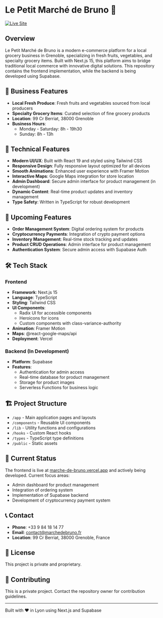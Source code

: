 # Le Petit Marché de Bruno 🛒

[![Live Site](https://img.shields.io/badge/Live%20Site-Visit%20Store-green)](https://marche-de-bruno.vercel.app/)

## Overview

Le Petit Marché de Bruno is a modern e-commerce platform for a local grocery business in Grenoble, specializing in fresh fruits, vegetables, and specialty grocery items. Built with Next.js 15, this platform aims to bridge traditional local commerce with innovative digital solutions. This repository contains the frontend implementation, while the backend is being developed using Supabase.

## 🏪 Business Features

- **Local Fresh Produce**: Fresh fruits and vegetables sourced from local producers
- **Specialty Grocery Items**: Curated selection of fine grocery products
- **Location**: 99 Cr Berriat, 38000 Grenoble
- **Business Hours**: 
  - Monday - Saturday: 8h - 19h30
  - Sunday: 8h - 13h

## 🚀 Technical Features

- **Modern UI/UX**: Built with React 19 and styled using Tailwind CSS
- **Responsive Design**: Fully responsive layout optimized for all devices
- **Smooth Animations**: Enhanced user experience with Framer Motion
- **Interactive Maps**: Google Maps integration for store location
- **Admin Dashboard**: Secure admin interface for product management (in development)
- **Dynamic Content**: Real-time product updates and inventory management
- **Type Safety**: Written in TypeScript for robust development

## 🔮 Upcoming Features

- **Order Management System**: Digital ordering system for products
- **Cryptocurrency Payments**: Integration of crypto payment options
- **Inventory Management**: Real-time stock tracking and updates
- **Product CRUD Operations**: Admin interface for product management
- **Authentication System**: Secure admin access with Supabase Auth

## 🛠️ Tech Stack

### Frontend
- **Framework**: Next.js 15
- **Language**: TypeScript
- **Styling**: Tailwind CSS
- **UI Components**: 
  - Radix UI for accessible components
  - Heroicons for icons
  - Custom components with class-variance-authority
- **Animation**: Framer Motion
- **Maps**: @react-google-maps/api
- **Deployment**: Vercel

### Backend (In Development)
- **Platform**: Supabase
- **Features**:
  - Authentication for admin access
  - Real-time database for product management
  - Storage for product images
  - Serverless Functions for business logic


## 🏗️ Project Structure

- `/app` - Main application pages and layouts
- `/components` - Reusable UI components
- `/lib` - Utility functions and configurations
- `/hooks` - Custom React hooks
- `/types` - TypeScript type definitions
- `/public` - Static assets

## 🔄 Current Status

The frontend is live at [marche-de-bruno.vercel.app](https://marche-de-bruno.vercel.app/) and actively being developed. Current focus areas:

- Admin dashboard for product management
- Integration of ordering system
- Implementation of Supabase backend
- Development of cryptocurrency payment system

## 📞 Contact

- **Phone**: +33 9 84 18 14 77
- **Email**: contact@marchedebruno.fr
- **Location**: 99 Cr Berriat, 38000 Grenoble, France

## 📝 License

This project is private and proprietary.

## 🤝 Contributing

This is a private project. Contact the repository owner for contribution guidelines.

---

Built with ❤️ in Lyon using Next.js and Supabase
